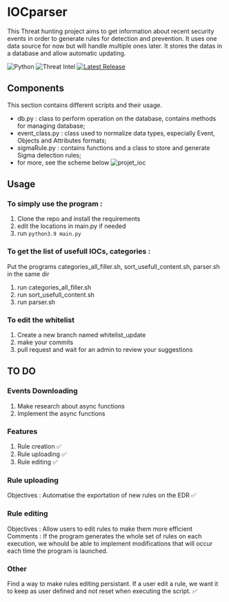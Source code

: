# IOCparser
This Threat hunting project aims to get information about recent security events in order to generate rules for detection and prevention. It uses one data source for now but will handle multiple ones later. It stores the datas in a database and allow automatic updating.

![Python](https://img.shields.io/badge/Python-3.9+-blue)
![Threat Intel](https://img.shields.io/badge/Threat_Intel-blue)
[![Latest Release](https://img.shields.io/badge/Latest_Release-green)](https://github.com/arthubhub/IOCparser/releases/tag/v1.0.0)

## Components
This section contains different scripts and their usage.
* db.py : class to perform operation on the database, contains methods for managing database;
* event_class.py : class used to normalize data types, especially Event, Objects and Attributes formats;
* sigmaRule.py : contains functions and a class to store and generate Sigma detection rules;
* for more, see the scheme below
![projet_ioc](https://github.com/user-attachments/assets/64f20d23-8fe3-4729-83c2-0923f7303849)





## Usage 

### To simply use the program :
  1) Clone the repo and install the requirements
  2) edit the locations in main.py if needed
  3) run `python3.9 main.py` 

### To get the list of usefull IOCs, categories :
Put the programs categories_all_filler.sh, sort_usefull_content.sh, parser.sh in the same dir
  1) run categories_all_filler.sh
  2) run sort_usefull_content.sh
  3) run parser.sh
### To edit the whitelist
  1) Create a new branch named whitelist_update
  2) make your commits
  3) pull request and wait for an admin to review your suggestions   


## TO DO
### Events Downloading
  1) Make research about async functions
  2) Implement the async functions

###  Features
  1) Rule creation ✅
  2) Rule uploading ✅
  3) Rule editing ✅

### Rule uploading
Objectives : Automatise the exportation of new rules on the EDR ✅

### Rule editing
Objectives : Allow users to edit rules to make them more efficient
Comments : If the program generates the whole set of rules on each execution, we whould be able to implement modifications that will occur each time the program is launched.

### Other
Find a way to  make rules editing persistant. If a user edit a rule, we want it to keep as user defined and not reset when executing the script. ✅

